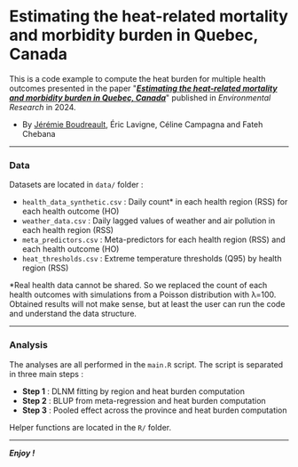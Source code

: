 Estimating the heat-related mortality and morbidity burden in Quebec, Canada
================================================================================

This is a code example to compute the heat burden for multiple health outcomes presented in the paper "[***Estimating the heat-related mortality and morbidity burden in Quebec, Canada***](https://doi.org/10.1016/j.envres.2024.119347)" published in *Environmental Research* in 2024.

- By [Jérémie Boudreault](https://jeremieboudreault.github.io/), Éric Lavigne, Céline Campagna and Fateh Chebana

---

### Data

Datasets are located in `data/` folder :

- `health_data_synthetic.csv` : Daily count* in each health region (RSS) for each health outcome (HO)
- `weather_data.csv` : Daily lagged values of weather and air pollution in each health region (RSS)
- `meta_predictors.csv` : Meta-predictors for each health region (RSS) and each health outcome (HO)
- `heat_thresholds.csv` : Extreme temperature thresholds (Q95) by health region (RSS)

*Real health data cannot be shared. So we replaced the count of each health outcomes with simulations from a Poisson distribution with λ=100. Obtained results will not make sense, but at least the user can run the code and understand the data structure.

---

### Analysis

The analyses are all performed in the `main.R` script. The script is separated in three main steps :

- **Step 1** : DLNM fitting by region and heat burden computation
- **Step 2** : BLUP from meta-regression and heat burden computation
- **Step 3** : Pooled effect across the province  and heat burden computation

Helper functions are located in the `R/` folder.

---

***Enjoy !***
